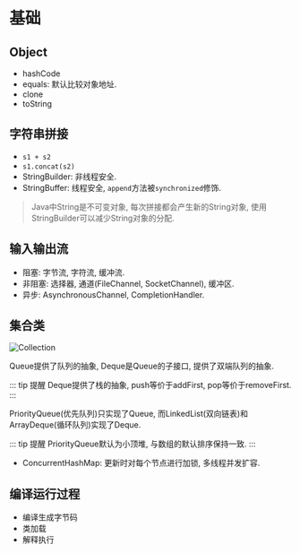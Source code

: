 # 基础

## Object

* hashCode
* equals: 默认比较对象地址.
* clone
* toString

## 字符串拼接

* `s1 + s2`
* `s1.concat(s2)`
* StringBuilder: 非线程安全.
* StringBuffer: 线程安全, `append`方法被`synchronized`修饰.

> Java中String是不可变对象, 每次拼接都会产生新的String对象, 使用StringBuilder可以减少String对象的分配.

## 输入输出流

* 阻塞: 字节流, 字符流, 缓冲流.
* 非阻塞: 选择器, 通道(FileChannel, SocketChannel), 缓冲区.
* 异步: AsynchronousChannel, CompletionHandler.

## 集合类

![Collection](https://img.axlis.cn/note/Java/Collection.png)

Queue提供了队列的抽象, Deque是Queue的子接口, 提供了双端队列的抽象.

::: tip 提醒
Deque提供了栈的抽象, push等价于addFirst, pop等价于removeFirst.
:::

PriorityQueue(优先队列)只实现了Queue, 而LinkedList(双向链表)和ArrayDeque(循环队列)实现了Deque.

::: tip 提醒
PriorityQueue默认为小顶堆, 与数组的默认排序保持一致.
:::

* ConcurrentHashMap: 更新时对每个节点进行加锁, 多线程并发扩容.

## 编译运行过程

* 编译生成字节码
* 类加载
* 解释执行
